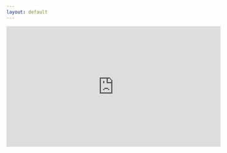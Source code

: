 ```yaml
---
layout: default
---
```


<center>
<iframe width="560" height="315" src="https://www.youtube.com/embed/RNhJOA_QufQ" frameborder="0" allow="accelerometer; autoplay; encrypted-media; gyroscope; picture-in-picture" allowfullscreen></iframe>
</center>